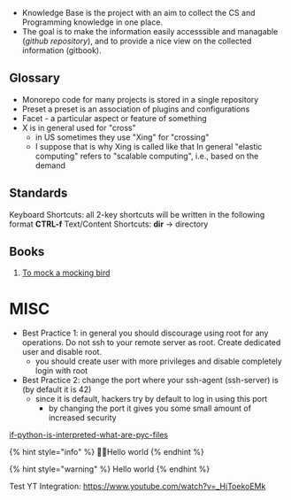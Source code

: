 - Knowledge Base is the project with an aim to collect the CS and Programming knowledge in one place.
- The goal is to make the information easily accesssible and managable (*github repository*), and to provide a nice view on the collected information (gitbook).

## Glossary
- Monorepo	code for many projects is stored in a single repository
- Preset	a preset is an association of plugins and configurations
- Facet - a particular aspect or feature of something
- X is in general used for "cross"
	- in US sometimes they use "Xing" for "crossing"
	- I suppose that is why Xing is called like that
In general "elastic computing" refers to "scalable computing", i.e., based on the demand

## Standards
Keyboard Shortcuts: all 2-key shortcuts will be written in the following format **CTRL-f**
Text/Content Shortcuts: **dir** -> directory

## Books
1. [To mock a mocking bird](https://archive.org/details/Raymond_m._smullyan-to_mock_a_mockingbird_and_other_logic_puzzles__including__an/page/n6/mode/2up)

# MISC
- Best Practice 1: in general you should discourage using root for any operations. Do not ssh to your remote server as root. Create dedicated user and disable root.
	- you should create user with more privileges and disable completely login with root
- Best Practice 2: change the port where your ssh-agent (ssh-server) is (by default it is 42)
	- since it is default, hackers try by default to log in using this port
		- by changing the port it gives you some small amount of increased security

[if-python-is-interpreted-what-are-pyc-files](https://stackoverflow.com/questions/2998215/if-python-is-interpreted-what-are-pyc-files)

{% hint style="info" %}
🧙‍♂️Hello world
{% endhint %}

{% hint style="warning" %}
Hello world
{% endhint %}

Test YT Integration:
https://www.youtube.com/watch?v=_HjToekoEMk

